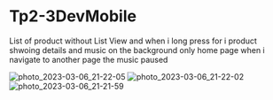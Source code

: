 # Tp2-3DevMobile
List of product  without List View and when i long press for i product shwoing details and music on the background  only home page when i  navigate to another page the music paused



![photo_2023-03-06_21-22-05](https://user-images.githubusercontent.com/82703504/223225223-1afe0af4-f96c-44b5-847a-2d649f5375bf.jpg)
![photo_2023-03-06_21-22-02](https://user-images.githubusercontent.com/82703504/223225232-6b1bf3dc-85a2-475e-9711-d4744abcaa50.jpg)
![photo_2023-03-06_21-21-59](https://user-images.githubusercontent.com/82703504/223225235-1dc4267d-5446-4d34-bc89-14e5922e0796.jpg)
